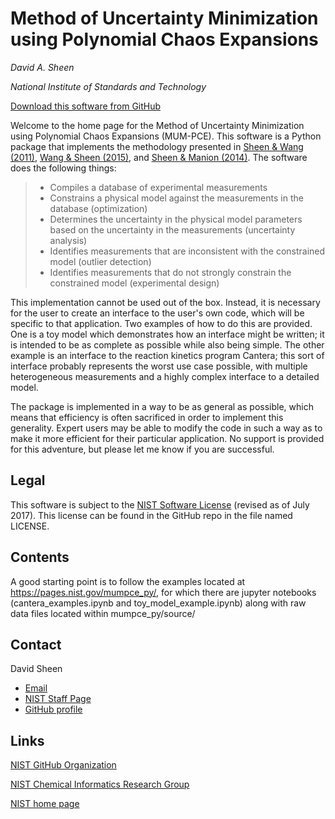 Method of Uncertainty Minimization using Polynomial Chaos Expansions
====================================================================

*David A. Sheen*

*National Institute of Standards and Technology*

[Download this software from
GitHub](https://github.com/usnistgov/mumpce_py)

Welcome to the home page for the Method of Uncertainty Minimization
using Polynomial Chaos Expansions (MUM-PCE). This software is a Python
package that implements the methodology presented in [Sheen & Wang
(2011)](http://dx.doi.org/10.1016/j.combustflame.2011.05.010), [Wang &
Sheen (2015)](http://dx.doi.org/10.1016/j.pecs.2014.10.002), and [Sheen
& Manion (2014)](http://dx.doi.org/10.1021/jp5041844). The software does
the following things:

> -   Compiles a database of experimental measurements
> -   Constrains a physical model against the measurements in the
>     database (optimization)
> -   Determines the uncertainty in the physical model parameters based
>     on the uncertainty in the measurements (uncertainty analysis)
> -   Identifies measurements that are inconsistent with the constrained
>     model (outlier detection)
> -   Identifies measurements that do not strongly constrain the
>     constrained model (experimental design)

This implementation cannot be used out of the box. Instead, it is
necessary for the user to create an interface to the user's own code,
which will be specific to that application. Two examples of how to do
this are provided. One is a toy model which demonstrates how an
interface might be written; it is intended to be as complete as possible
while also being simple. The other example is an interface to the
reaction kinetics program Cantera; this sort of interface probably
represents the worst use case possible, with multiple heterogeneous
measurements and a highly complex interface to a detailed model.

The package is implemented in a way to be as general as possible, which
means that efficiency is often sacrificed in order to implement this
generality. Expert users may be able to modify the code in such a way as
to make it more efficient for their particular application. No support
is provided for this adventure, but please let me know if you are
successful.

Legal
-----

This software is subject to the [NIST Software
License](https://www.nist.gov/director/licensing) (revised as of July
2017). This license can be found in the GitHub repo in the file named
LICENSE.

Contents
--------
A good starting point is to follow the examples located at https://pages.nist.gov/mumpce_py/, for which there are jupyter notebooks (cantera_examples.ipynb and  	toy_model_example.ipynb) along with raw data files located within mumpce_py/source/ 


Contact
-------

David Sheen

-   [Email](mailto:david.sheen@nist.gov)
-   [NIST Staff Page](https://www.nist.gov/people/david-sheen)
-   [GitHub profile](https://github.com/davidasheen)

Links
-----

[NIST GitHub Organization](https://github.com/usnistgov)

[NIST Chemical Informatics Research
Group](https://www.nist.gov/mml/csd/chemical-informatics-research-group)

[NIST home page](http://nist.gov)

